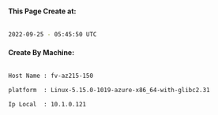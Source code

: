 
   
#### This Page Create at:

```bash

2022-09-25 - 05:45:50 UTC

```

#### Create By Machine:

```bash

Host Name : fv-az215-150

platform  : Linux-5.15.0-1019-azure-x86_64-with-glibc2.31

Ip Local  : 10.1.0.121

```

